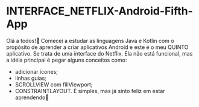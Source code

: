 # INTERFACE_NETFLIX-Android-Fifth-App
Olá a todos!👋 
Comecei a estudar as linguagens Java e Kotlin com o propósito de aprender a criar aplicativos Android e este é o meu QUINTO aplicativo. 
Se trata de uma interface do Netflix. Ela não está funcional, mas a idéia principal é pegar alguns conceitos como: 
  * adicionar ícones;
  * linhas guias;
  * SCROLLVIEW com fillViewport;
  * CONSTRAINTLAYOUT.
  É simples, mas já sinto feliz em estar aprendendo🙏
